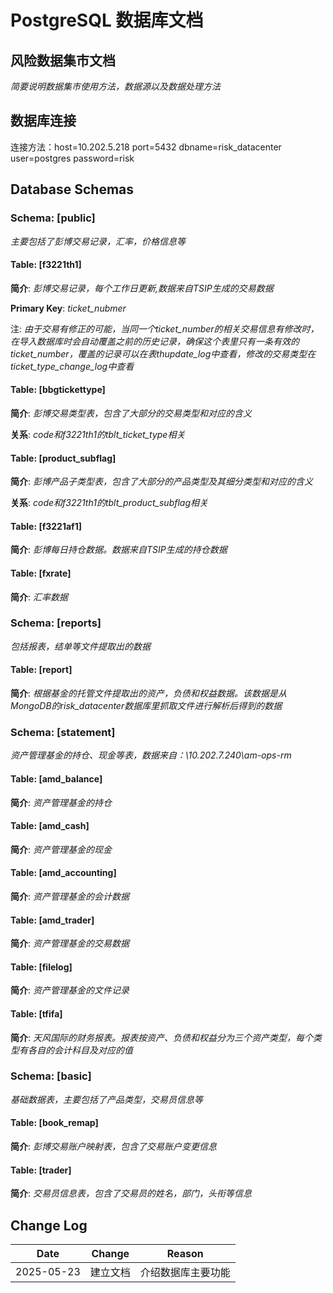 # PostgreSQL 数据库文档

## 风险数据集市文档
_简要说明数据集市使用方法，数据源以及数据处理方法_


## 数据库连接
连接方法：host=10.202.5.218 port=5432 dbname=risk_datacenter user=postgres password=risk


## Database Schemas

### Schema: [public]
_主要包括了彭博交易记录，汇率，价格信息等_

#### Table: [f3221th1]
**简介**: _彭博交易记录，每个工作日更新,数据来自TSIP生成的交易数据_

**Primary Key**: _ticket_nubmer_

注: _由于交易有修正的可能，当同一个ticket_number的相关交易信息有修改时，在导入数据库时会自动覆盖之前的历史记录，确保这个表里只有一条有效的ticket_number，覆盖的记录可以在表thupdate_log中查看，修改的交易类型在ticket_type_change_log中查看_

#### Table: [bbgtickettype]
**简介**: _彭博交易类型表，包含了大部分的交易类型和对应的含义_

**关系**: _code和f3221th1的tblt_ticket_type相关_

#### Table: [product_subflag]
**简介**: _彭博产品子类型表，包含了大部分的产品类型及其细分类型和对应的含义_

**关系**: _code和f3221th1的tblt_product_subflag相关_


#### Table: [f3221af1]
**简介**: _彭博每日持仓数据。数据来自TSIP生成的持仓数据_


#### Table: [fxrate]
**简介**: _汇率数据_

### Schema: [reports]
_包括报表，结单等文件提取出的数据_

#### Table: [report]
**简介**: _根据基金的托管文件提取出的资产，负债和权益数据。该数据是从MongoDB的risk_datacenter数据库里抓取文件进行解析后得到的数据_


### Schema: [statement]
_资产管理基金的持仓、现金等表，数据来自：\\10.202.7.240\am-ops-rm_

#### Table: [amd_balance]
**简介**: _资产管理基金的持仓_

#### Table: [amd_cash]
**简介**: _资产管理基金的现金_

#### Table: [amd_accounting]
**简介**: _资产管理基金的会计数据_

#### Table: [amd_trader]
**简介**: _资产管理基金的交易数据_

#### Table: [filelog]
**简介**: _资产管理基金的文件记录_

#### Table: [tfifa]
**简介**: _天风国际的财务报表。报表按资产、负债和权益分为三个资产类型，每个类型有各自的会计科目及对应的值_


### Schema: [basic]
_基础数据表，主要包括了产品类型，交易员信息等_


#### Table: [book_remap]
**简介**: _彭博交易账户映射表，包含了交易账户变更信息_

#### Table: [trader]
**简介**: _交易员信息表，包含了交易员的姓名，部门，头衔等信息_


## Change Log
| Date       | Change                | Reason            |
| ---------- | --------------------- | ----------------- |
| 2025-05-23 | 建立文档 | 介绍数据库主要功能 |
